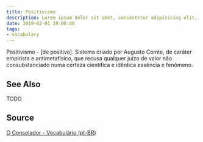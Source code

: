 ```yaml
---
title: Positivismo
description: Lorem ipsum dolor sit amet, consectetur adipisicing elit, sed do eiusmod tempor incididunt ut labore et dolore magna aliqua.  TODO
date: 2019-02-01 19:00:00
tags:
- vocabulary
---
```


Positivismo - [de positivo]. Sistema criado por Augusto Comte, de caráter empirista e antimetafísico, que recusa qualquer juízo de valor não consubstanciado numa certeza científica e idêntica essência e fenômeno. 

## See Also
TODO

## Source
[O Consolador - Vocabulário (pt-BR)](http://www.oconsolador.com.br/linkfixo/vocabulario/principal.html)
